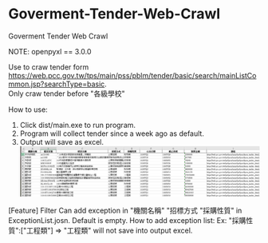 # Goverment-Tender-Web-Crawl
Goverment Tender Web Crawl
  
NOTE: openpyxl == 3.0.0  
  
Use to craw tender form https://web.pcc.gov.tw/tps/main/pss/pblm/tender/basic/search/mainListCommon.jsp?searchType=basic.  
Only craw tender before "各級學校"  

How to use:  
  1. Click dist/main.exe to run program.  
  2. Program will collect tender since a week ago as default.  
  3. Output will save as excel.  
![image](https://github.com/david22294/Goverment-Tender-Web-Crawl/blob/main/example/image/ExcelOutput.PNG)

[Feature] Filter
Can add exception in "機關名稱" "招標方式 "採購性質" in ExceptionList.josn.
Default is empty.
How to add exception list:
Ex: "採購性質":["工程類"] => "工程類" will not save into output excel.
